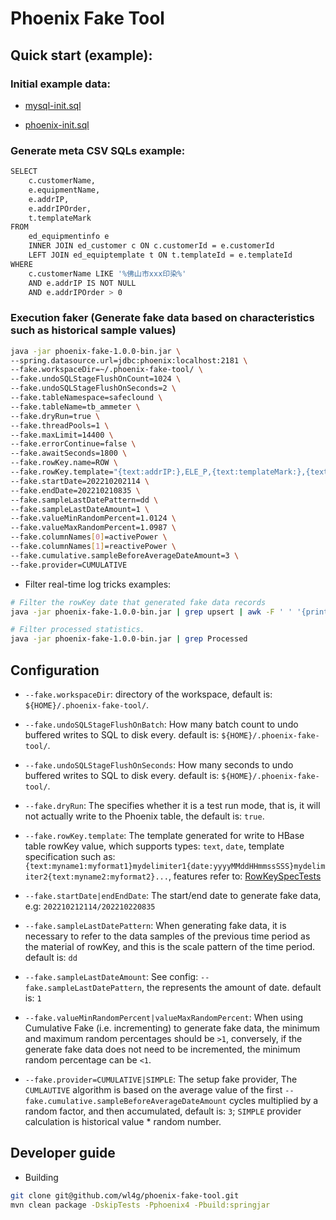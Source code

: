 # Phoenix Fake Tool

## Quick start (example):

### Initial example data:

- [mysql-init.sql](testdata/mysql-init.sql)

- [phoenix-init.sql](testdata/phoenix-init.sql)

### Generate meta CSV SQLs example:

```bash
SELECT
    c.customerName,
    e.equipmentName,
    e.addrIP,
    e.addrIPOrder,
    t.templateMark
FROM
    ed_equipmentinfo e
    INNER JOIN ed_customer c ON c.customerId = e.customerId
    LEFT JOIN ed_equiptemplate t ON t.templateId = e.templateId 
WHERE
    c.customerName LIKE '%佛山市xxx印染%' 
    AND e.addrIP IS NOT NULL 
    AND e.addrIPOrder > 0
```

### Execution faker (Generate fake data based on characteristics such as historical sample values)

```bash
java -jar phoenix-fake-1.0.0-bin.jar \
--spring.datasource.url=jdbc:phoenix:localhost:2181 \
--fake.workspaceDir=~/.phoenix-fake-tool/ \
--fake.undoSQLStageFlushOnCount=1024 \
--fake.undoSQLStageFlushOnSeconds=2 \
--fake.tableNamespace=safeclound \
--fake.tableName=tb_ammeter \
--fake.dryRun=true \
--fake.threadPools=1 \
--fake.maxLimit=14400 \
--fake.errorContinue=false \
--fake.awaitSeconds=1800 \
--fake.rowKey.name=ROW \
--fake.rowKey.template="{text:addrIP:},ELE_P,{text:templateMark:},{text:addrIPOrder:%02d},{date:yyyyMMddHHmmssSSS}" \
--fake.startDate=202210202114 \
--fake.endDate=202210210835 \
--fake.sampleLastDatePattern=dd \
--fake.sampleLastDateAmount=1 \
--fake.valueMinRandomPercent=1.0124 \
--fake.valueMaxRandomPercent=1.0987 \
--fake.columnNames[0]=activePower \
--fake.columnNames[1]=reactivePower \
--fake.cumulative.sampleBeforeAverageDateAmount=3 \
--fake.provider=CUMULATIVE
```

- Filter real-time log tricks examples:

```bash
# Filter the rowKey date that generated fake data records 
java -jar phoenix-fake-1.0.0-bin.jar | grep upsert | awk -F ' ' '{print $15}' | awk -F "'" '{print $4}' | sed s/11111277,ELE_P,134,01,//g

# Filter processed statistics.
java -jar phoenix-fake-1.0.0-bin.jar | grep Processed
```

## Configuration

- `--fake.workspaceDir`: directory of the workspace, default is: `${HOME}/.phoenix-fake-tool/`.

- `--fake.undoSQLStageFlushOnBatch`: How many batch count to undo buffered writes to SQL to disk every. default is: `${HOME}/.phoenix-fake-tool/`.

- `--fake.undoSQLStageFlushOnSeconds`: How many seconds to undo buffered writes to SQL to disk every. default is: `${HOME}/.phoenix-fake-tool/`.

- `--fake.dryRun`: The specifies whether it is a test run mode, that is, it will not actually write to the Phoenix table, the default is: `true`.

- `--fake.rowKey.template`: The template generated for write to HBase table rowKey value, which supports types: `text`, `date`, template specification such as: `{text:myname1:myformat1}mydelimiter1{date:yyyyMMddHHmmssSSS}mydelimiter2{text:myname2:myformat2}...`, features refer to: [RowKeySpecTests](src/test/java/com/wl4g/tools/hbase/phoenix/util/RowKeySpecTests.java)

- `--fake.startDate|endEndDate`: The start/end date to generate fake data, e.g: `202210212114/202210220835`

- `--fake.sampleLastDatePattern`: When generating fake data, it is necessary to refer to the data samples of the previous time period as the material of rowKey, and this is the scale pattern of the time period. default is: `dd`

- `--fake.sampleLastDateAmount`: See config: `--fake.sampleLastDatePattern`, the represents the amount of date. default is: `1` 

- `--fake.valueMinRandomPercent|valueMaxRandomPercent`: When using Cumulative Fake (i.e. incrementing) to generate fake data, the minimum and maximum random percentages should be `>1`, conversely, if the generate fake data does not need to be incremented, the minimum random percentage can be `<1`.

- `--fake.provider=CUMULATIVE|SIMPLE`: The setup fake provider, The `CUMLAUTIVE` algorithm is
based on the average value of the first `--fake.cumulative.sampleBeforeAverageDateAmount` cycles multiplied by a random factor, and then accumulated, default is: `3`; `SIMPLE` provider calculation is historical value * random number.

## Developer guide

- Building

```bash
git clone git@github.com/wl4g/phoenix-fake-tool.git
mvn clean package -DskipTests -Pphoenix4 -Pbuild:springjar
```
